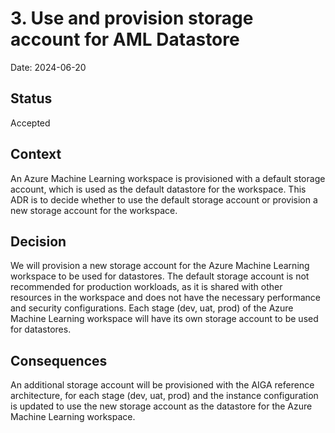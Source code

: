 # 3. Use and provision storage account for AML Datastore

Date: 2024-06-20

## Status

Accepted

## Context

An Azure Machine Learning workspace is provisioned with a default storage account, which is used as the default datastore for the workspace.
This ADR is to decide whether to use the default storage account or provision a new storage account for the workspace.

## Decision

We will provision a new storage account for the Azure Machine Learning workspace to be used for datastores.
The default storage account is not recommended for production workloads, as it is shared with other resources in the workspace and does not have the necessary performance and security configurations.
Each stage (dev, uat, prod) of the Azure Machine Learning workspace will have its own storage account to be used for datastores.

## Consequences

An additional storage account will be provisioned with the AIGA reference architecture, for each stage (dev, uat, prod) and the instance configuration is updated to use the new storage account as the datastore for the Azure Machine Learning workspace.

